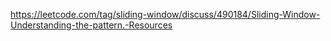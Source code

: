 https://leetcode.com/tag/sliding-window/discuss/490184/Sliding-Window-Understanding-the-pattern.-Resources
